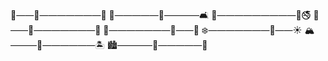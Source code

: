🍺――🔘―――――――🍷
🎉―――――🔘――――🛋️
🚬―――――――――🔘🚭
🥗――🔘―――――――🥩
🍫―――――――🔘――🥨
❄️―――――――🔘――☀️
🏔️―――🔘――――――🏝️
🏙️――――🔘―――――🐄
